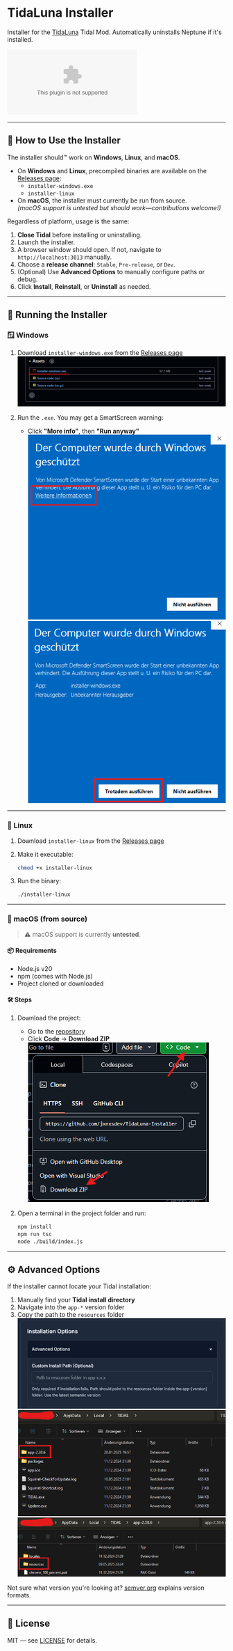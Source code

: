 # TidaLuna Installer

Installer for the [TidaLuna](https://github.com/Inrixia/TidaLuna) Tidal Mod. Automatically uninstalls Neptune if it's installed.

![GitHub Downloads (specific asset, all releases)](https://img.shields.io/github/downloads/jxnxsdev/TidaLuna-Installer/installer-windows.exe)

---

## 🧰 How to Use the Installer

The installer should™ work on **Windows**, **Linux**, and **macOS**.

- On **Windows** and **Linux**, precompiled binaries are available on the [Releases page](https://github.com/jxnxsdev/TidaLuna-Installer/releases):
  - `installer-windows.exe`
  - `installer-linux`
- On **macOS**, the installer must currently be run from source.  
  _(macOS support is untested but should work—contributions welcome!)_

Regardless of platform, usage is the same:

1. **Close Tidal** before installing or uninstalling.
2. Launch the installer.
3. A browser window should open. If not, navigate to `http://localhost:3013` manually.
4. Choose a **release channel**: `Stable`, `Pre-release`, or `Dev`.
5. (Optional) Use **Advanced Options** to manually configure paths or debug.
6. Click **Install**, **Reinstall**, or **Uninstall** as needed.

---

## 🚀 Running the Installer

### 🪟 Windows

1. Download `installer-windows.exe` from the [Releases page](https://github.com/jxnxsdev/TidaLuna-Installer/releases)  
   ![Download Release](images/github_compiled_download.png)

2. Run the `.exe`. You may get a SmartScreen warning:
   - Click **"More info"**, then **"Run anyway"**  
     ![SmartScreen Warning](images/smartscreen.png)  
     ![SmartScreen More Info](images/smartscreen_more.png)

---

### 🐧 Linux

1. Download `installer-linux` from the [Releases page](https://github.com/jxnxsdev/TidaLuna-Installer/releases)
2. Make it executable:

   ```bash
   chmod +x installer-linux
   ```

3. Run the binary:

   ```bash
   ./installer-linux
   ```

---

### 🍏 macOS (from source)

> ⚠️ macOS support is currently **untested**.

#### 📦 Requirements

- Node.js v20
- npm (comes with Node.js)
- Project cloned or downloaded

#### 🛠️ Steps

1. Download the project:

   - Go to the [repository](https://github.com/jxnxsdev/TidaLuna-Installer)
   - Click **Code** → **Download ZIP**
     ![Download ZIP](images/github_download.png)

2. Open a terminal in the project folder and run:

   ```bash
   npm install
   npm run tsc
   node ./build/index.js
   ```

---

## ⚙️ Advanced Options

If the installer cannot locate your Tidal installation:

1. Manually find your **Tidal install directory**
2. Navigate into the `app-*` version folder
3. Copy the path to the `resources` folder
   ![Advanced Options](images/advanced_options.png)
   ![Tidal Folder](images/tidal_folder.png)
   ![Tidal Resources Folder](images/tidal_resources.png)

Not sure what version you're looking at? [semver.org](https://semver.org/) explains version formats.

---

## 📎 License

MIT — see [LICENSE](./LICENSE) for details.
